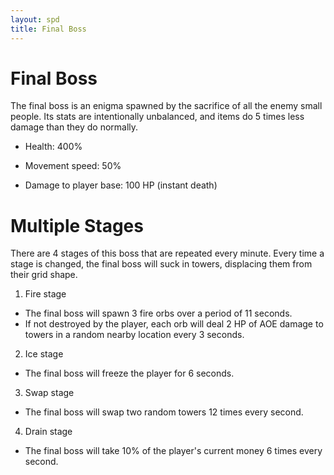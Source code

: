 ```yaml
---
layout: spd
title: Final Boss
---
```


# Final Boss

The final boss is an enigma spawned by the sacrifice of all the enemy small people. Its stats are intentionally unbalanced, and items do 5 times less damage than they do normally.

* Health: 400%

* Movement speed: 50%

* Damage to player base: 100 HP (instant death)

# Multiple Stages

There are 4 stages of this boss that are repeated every minute. Every time a stage is changed, the final boss will suck in towers, displacing them from their grid shape.

1. Fire stage
* The final boss will spawn 3 fire orbs over a period of 11 seconds.
* If not destroyed by the player, each orb will deal 2 HP of AOE damage to towers in a random nearby location every 3 seconds.

2. Ice stage
* The final boss will freeze the player for 6 seconds.

3. Swap stage
* The final boss will swap two random towers 12 times every second.

4. Drain stage
* The final boss will take 10% of the player's current money 6 times every second.
